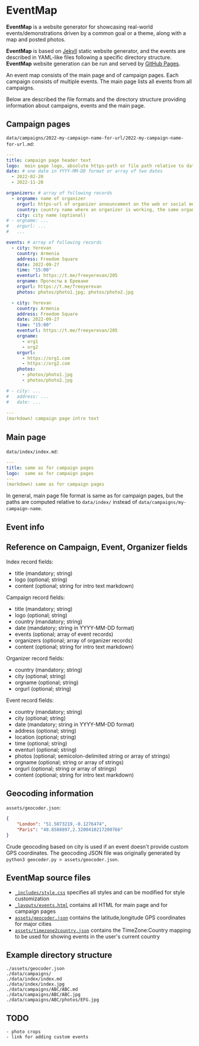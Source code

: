 # EventMap
**EventMap** is a website generator for showcasing real-world events/demonstrations driven by a common goal or a theme, along with a map and posted photos.

**EventMap** is based on [Jekyll](https://jekyllrb.com/) static website generator, and the events are described in YAML-like files following a specific directory structure. **EventMap** website generation can be run and served by [GitHub Pages](https://pages.github.com/).

An event map consists of the main page and of campaign pages. Each campaign consists of multiple events. The main page lists all events from all campaigns.

 Below are described the file formats and the directory structure providing information about campaigns, events and the main page.

## Campaign pages
`data/campaigns/2022-my-campaign-name-for-url/2022-my-campaign-name-for-url.md`:
```yaml
---
title: campaign page header text
logo:  main page logo, absolute https-path or file path relative to data/index/ e.g. index.jpg would refer to data/index/index.jpg 
date: # one date in YYYY-MM-DD format or array of two dates
  - 2022-02-20
  - 2022-11-28

organizers: # array of following records
  - orgname: name of organizer
    orgurl: https-url of organizer announcement on the web or social media
    country: country name where an organizer is working, the same organizer may be included multiple times for different countries
    city: city name (optional)
# - orgname: ...
#   orgurl: ...
#   ...

events: # array of following records
  - city: Yerevan
    country: Armenia
    address: Freedom Square
    date: 2022-09-27
    time: "15:00"
    eventurl: https://t.me/freeyerevan/205
    orgname: Протесты в Ереване
    orgurl: https://t.me/freeyerevan
    photos: photos/photo1.jpg; photos/photo2.jpg

  - city: Yerevan
    country: Armenia
    address: Freedom Square
    date: 2022-09-27
    time: "15:00"
    eventurl: https://t.me/freeyerevan/205
    orgname:
      - org1
      - org2
    orgurl: 
      - https://org1.com
      - https://org2.com
    photos:
      - photos/photo1.jpg
      - photos/photo2.jpg

# - city: ...
#   address: ...
#   date: ...
  
---
(markdown) campaign page intro text
```

## Main page
`data/index/index.md`:
```yaml
---
title: same as for campaign pages
logo:  same as for campaign pages 
---
(markdown) same as for campaign pages
```

In general, main page file format is same as for campaign pages, but the paths are computed relative to `data/index/` instead of `data/campaigns/my-campaign-name`.


## Event info

## Reference on Campaign, Event, Organizer fields
Index record fields:
- title (mandatory; string)
- logo (optional; string)
- content (optional; string for intro text markdown)

Campaign record fields:
- title (mandatory; string)
- logo (optional; string)
- country (mandatory; string)
- date (mandatory; string in YYYY-MM-DD format)
- events (optional; array of event records)
- organizers (optional; array of organizer records)
- content (optional; string for intro text markdown)

Organizer record fields:
- country (mandatory; string)
- city (optional; string)
- orgname (optional; string)
- orgurl (optional; string)

Event record fields:
- country (mandatory; string)
- city (optional; string)
- date (mandatory; string in YYYY-MM-DD format)
- address (optional; string)
- location (optional; string)
- time (optional; string)
- eventurl (optional; string)
- photos (optional; semicolon-delimited string or array of strings)
- orgname (optional; string or array of strings)
- orgurl (optional; string or array of strings)
- content (optional; string for intro text markdown)

## Geocoding information
`assets/geocoder.json`:
```json
{
    "London": "51.5073219,-0.1276474",
    "Paris": "48.8588897,2.3200410217200766"
}
```

Crude geocoding based on city is used if an event doesn't provide custom GPS coordinates. The geocoding JSON file was originally generated by `python3 geocoder.py > assets/geocoder.json`.

## **EventMap** source files
- [`_includes/style.css`](_includes/style.css) specifies all styles and can be modified for style customization
- [`_layouts/events.html`](_layouts/events.html) contains all HTML for main page and for campaign pages
- [`assets/geocoder.json`](assets/geocoder.json) contains the latitude,longitude GPS coordinates for major cities
- [`assets/timezone2country.json`](assets/timezone2country.json) contains the TimeZone:Country mapping to be used for showing events in the user's current country

## Example directory structure
```
./assets/geocoder.json
./data/campaigns/
./data/index/index.md
./data/index/index.jpg
./data/campaigns/ABC/ABC.md
./data/campaigns/ABC/ABC.jpg
./data/campaigns/ABC/photos/EFG.jpg
```

## TODO
```
- photo crops
- link for adding custom events
```
